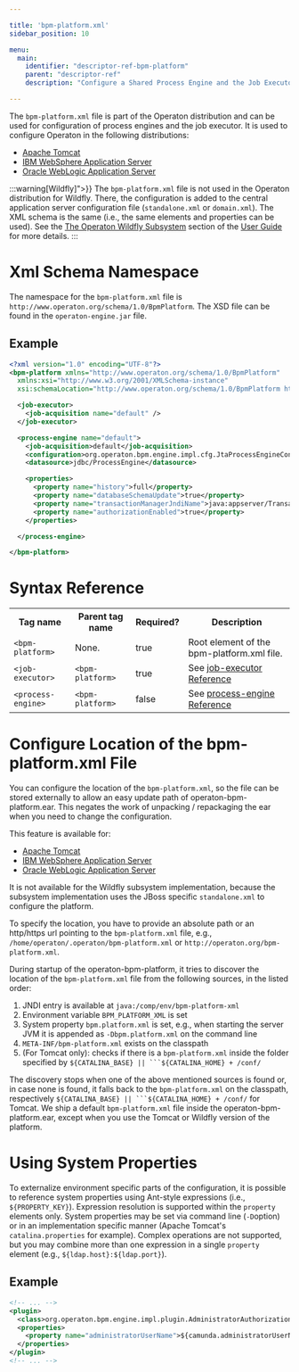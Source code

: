 ```yaml
---

title: 'bpm-platform.xml'
sidebar_position: 10

menu:
  main:
    identifier: "descriptor-ref-bpm-platform"
    parent: "descriptor-ref"
    description: "Configure a Shared Process Engine and the Job Executor."

---
```


The `bpm-platform.xml` file is part of the Operaton distribution and can be used for configuration of process engines and the job executor.
It is used to configure Operaton in the following distributions:

*   [Apache Tomcat](../installation/full/tomcat/index.md)
*   [IBM WebSphere Application Server](../installation/full/was/index.md)
*   [Oracle WebLogic Application Server](../installation/full/wls/index.md)

:::warning[Wildfly]">}}
The <code>bpm-platform.xml</code> file is not used in the Operaton distribution for Wildfly. There, the configuration is added to the central application server configuration file (<code>standalone.xml</code> or <code>domain.xml</code>). The XML schema is the same (i.e., the same elements and properties can be used). See the <a href="../user-guide/runtime-container-integration/jboss.md">The Operaton Wildfly Subsystem</a> section of the <a href="../user-guide/index.md">User Guide</a> for more details.
:::


# Xml Schema Namespace

The namespace for the `bpm-platform.xml` file is `http://www.operaton.org/schema/1.0/BpmPlatform`. The XSD file can be found in the `operaton-engine.jar` file.


## Example

```xml
<?xml version="1.0" encoding="UTF-8"?>
<bpm-platform xmlns="http://www.operaton.org/schema/1.0/BpmPlatform"
  xmlns:xsi="http://www.w3.org/2001/XMLSchema-instance"
  xsi:schemaLocation="http://www.operaton.org/schema/1.0/BpmPlatform http://www.operaton.org/schema/1.0/BpmPlatform ">

  <job-executor>
    <job-acquisition name="default" />
  </job-executor>

  <process-engine name="default">
    <job-acquisition>default</job-acquisition>
    <configuration>org.operaton.bpm.engine.impl.cfg.JtaProcessEngineConfiguration</configuration>
    <datasource>jdbc/ProcessEngine</datasource>

    <properties>
      <property name="history">full</property>
      <property name="databaseSchemaUpdate">true</property>
      <property name="transactionManagerJndiName">java:appserver/TransactionManager</property>
      <property name="authorizationEnabled">true</property>
    </properties>

  </process-engine>

</bpm-platform>
```

# Syntax Reference

<table class="table table-striped">
  <tr>
    <th>Tag name </th>
    <th>Parent tag name</th>
    <th>Required?</th>
    <th>Description</th>
  </tr>
  <tr>
    <td><code>&lt;bpm-platform&gt;</code></td>
    <td>None.</td>
    <td>true</td>
    <td>Root element of the bpm-platform.xml file.</td>
  </tr>
  <tr>
    <td><code>&lt;job-executor&gt;</code></td>
    <td><code>&lt;bpm-platform&gt;</code></td>
    <td>true</td>
    <td>See <a href="../reference/deployment-descriptors/tags/job-executor.md">job-executor Reference</a></td>
  </tr>
  <tr>
    <td><code>&lt;process-engine&gt;</code></td>
    <td><code>&lt;bpm-platform&gt;</code></td>
    <td>false</td>
    <td>See <a href="../reference/deployment-descriptors/tags/process-engine.md">process-engine Reference</a></td>
  </tr>
</table>


# Configure Location of the bpm-platform.xml File

You can configure the location of the `bpm-platform.xml`, so the file can be stored externally to allow an easy update path of operaton-bpm-platform.ear. This negates the work of unpacking / repackaging the ear when you need to change the configuration.

This feature is available for:

*   [Apache Tomcat](../installation/full/tomcat/index.md)
*   [IBM WebSphere Application Server](../installation/full/was/index.md)
*   [Oracle WebLogic Application Server](../installation/full/wls/index.md)

It is not available for the Wildfly subsystem implementation, because the subsystem implementation uses the JBoss specific `standalone.xml` to configure the platform.

To specify the location, you have to provide an absolute path or an http/https url pointing to the `bpm-platform.xml` file, e.g., `/home/operaton/.operaton/bpm-platform.xml` or `http://operaton.org/bpm-platform.xml`.

During startup of the operaton-bpm-platform, it tries to discover the location of the `bpm-platform.xml` file from the following sources, in the listed order:

1. JNDI entry is available at `java:/comp/env/bpm-platform-xml`
2. Environment variable `BPM_PLATFORM_XML` is set
3. System property `bpm.platform.xml` is set, e.g., when starting the server JVM it is appended as `-Dbpm.platform.xml` on the command line
4. `META-INF/bpm-platform.xml` exists on the classpath
5. (For Tomcat only): checks if there is a `bpm-platform.xml` inside the folder specified by `${CATALINA_BASE} || ```${CATALINA_HOME} + /conf/`

The discovery stops when one of the above mentioned sources is found or, in case none is found, it falls back to the `bpm-platform.xml` on the classpath, respectively `${CATALINA_BASE} || ```${CATALINA_HOME} + /conf/` for Tomcat. We ship a default `bpm-platform.xml` file inside the operaton-bpm-platform.ear, except when you use the Tomcat or Wildfly version of the platform.


# Using System Properties

To externalize environment specific parts of the configuration, it is possible to reference system properties using Ant-style expressions (i.e., `${PROPERTY_KEY}`). Expression resolution is supported within the `property` elements only. System properties may be set via command line (`-D`option) or in an implementation specific manner (Apache Tomcat's `catalina.properties` for example).
Complex operations are not supported, but you may combine more than one expression in a single `property` element (e.g., `${ldap.host}:${ldap.port}`).

## Example

```xml
<!-- ... -->
<plugin>
  <class>org.operaton.bpm.engine.impl.plugin.AdministratorAuthorizationPlugin</class>
  <properties>
    <property name="administratorUserName">${camunda.administratorUserName}</property>
  </properties>
</plugin>
<!-- ... -->
```
